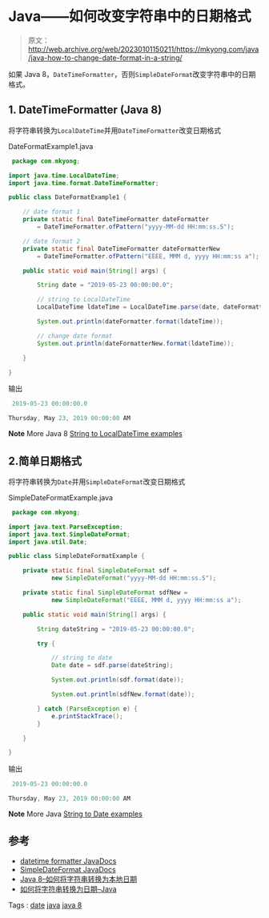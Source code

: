 # Java——如何改变字符串中的日期格式

> 原文：<http://web.archive.org/web/20230101150211/https://mkyong.com/java/java-how-to-change-date-format-in-a-string/>

如果 Java 8，`DateTimeFormatter`，否则`SimpleDateFormat`改变字符串中的日期格式。

## 1\. DateTimeFormatter (Java 8)

将字符串转换为`LocalDateTime`并用`DateTimeFormatter`改变日期格式

DateFormatExample1.java

```java
 package com.mkyong;

import java.time.LocalDateTime;
import java.time.format.DateTimeFormatter;

public class DateFormatExample1 {

	// date format 1
    private static final DateTimeFormatter dateFormatter 
		= DateTimeFormatter.ofPattern("yyyy-MM-dd HH:mm:ss.S");

	// date format 2
    private static final DateTimeFormatter dateFormatterNew 
		= DateTimeFormatter.ofPattern("EEEE, MMM d, yyyy HH:mm:ss a");

    public static void main(String[] args) {

        String date = "2019-05-23 00:00:00.0";

		// string to LocalDateTime
        LocalDateTime ldateTime = LocalDateTime.parse(date, dateFormatter);

        System.out.println(dateFormatter.format(ldateTime));

        // change date format
        System.out.println(dateFormatterNew.format(ldateTime));

    }

} 
```

输出

```java
 2019-05-23 00:00:00.0

Thursday, May 23, 2019 00:00:00 AM 
```

**Note**
More Java 8 [String to LocalDateTime examples](http://web.archive.org/web/20210817223541/https://www.mkyong.com/java8/java-8-how-to-convert-string-to-localdate/)

## 2.简单日期格式

将字符串转换为`Date`并用`SimpleDateFormat`改变日期格式

SimpleDateFormatExample.java

```java
 package com.mkyong;

import java.text.ParseException;
import java.text.SimpleDateFormat;
import java.util.Date;

public class SimpleDateFormatExample {

    private static final SimpleDateFormat sdf = 
			new SimpleDateFormat("yyyy-MM-dd HH:mm:ss.S");

    private static final SimpleDateFormat sdfNew = 
			new SimpleDateFormat("EEEE, MMM d, yyyy HH:mm:ss a");

    public static void main(String[] args) {

        String dateString = "2019-05-23 00:00:00.0";

        try {

			// string to date
            Date date = sdf.parse(dateString);

            System.out.println(sdf.format(date));

            System.out.println(sdfNew.format(date));

        } catch (ParseException e) {
            e.printStackTrace();
        }

    }

} 
```

输出

```java
 2019-05-23 00:00:00.0

Thursday, May 23, 2019 00:00:00 AM 
```

**Note**
More Java [String to Date examples](http://web.archive.org/web/20210817223541/https://www.mkyong.com/java/how-to-convert-string-to-date-java/)

## 参考

*   [datetime formatter JavaDocs](http://web.archive.org/web/20210817223541/https://docs.oracle.com/javase/8/docs/api/java/time/format/DateTimeFormatter.html)
*   [SimpleDateFormat JavaDocs](http://web.archive.org/web/20210817223541/https://docs.oracle.com/javase/8/docs/api/java/text/SimpleDateFormat.html)
*   [Java 8–如何将字符串转换为本地日期](http://web.archive.org/web/20210817223541/https://www.mkyong.com/java8/java-8-how-to-convert-string-to-localdate/)
*   [如何将字符串转换为日期–Java](http://web.archive.org/web/20210817223541/https://www.mkyong.com/java/how-to-convert-string-to-date-java/)

Tags : [date](http://web.archive.org/web/20210817223541/https://mkyong.com/tag/date/) [java](http://web.archive.org/web/20210817223541/https://mkyong.com/tag/java/) [java 8](http://web.archive.org/web/20210817223541/https://mkyong.com/tag/java-8/)<input type="hidden" id="mkyong-current-postId" value="15097">
